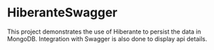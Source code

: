 # HiberanteSwagger

This project demonstrates the use of Hiberante to persist the data in MongoDB.
Integration with Swagger is also done to display api details.